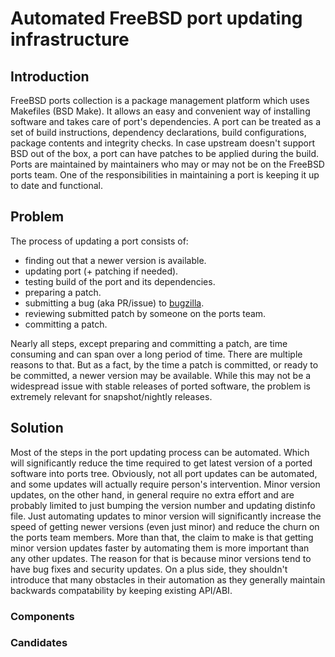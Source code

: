# Automated FreeBSD port updating infrastructure

## Introduction
FreeBSD ports collection is a package management platform which uses Makefiles (BSD Make).
It allows an easy and convenient way of installing software and takes care of port's
dependencies. A port can be treated as a set of build instructions, dependency
declarations, build configurations, package contents and integrity checks. In case
upstream doesn't support BSD out of the box, a port can have patches to be applied during
the build. Ports are maintained by maintainers who may or may not be on the FreeBSD ports
team. One of the responsibilities in maintaining a port is keeping it up to date and
functional.

## Problem
The process of updating a port consists of:
* finding out that a newer version is available.
* updating port (+ patching if needed).
* testing build of the port and its dependencies.
* preparing a patch.
* submitting a bug (aka PR/issue) to [bugzilla](https://bugs.freebsd.org/bugzilla).
* reviewing submitted patch by someone on the ports team.
* committing a patch.

Nearly all steps, except preparing and committing a patch, are time consuming and can span
over a long period of time. There are multiple reasons to that. But as a fact, by the time
a patch is committed, or ready to be committed, a newer version may be available. While
this may not be a widespread issue with stable releases of ported software, the problem is
extremely relevant for snapshot/nightly releases.

## Solution
Most of the steps in the port updating process can be automated. Which will significantly
reduce the time required to get latest version of a ported software into ports tree.
Obviously, not all port updates can be automated, and some updates will actually require
person's intervention. Minor version updates, on the other hand, in general require no
extra effort and are probably limited to just bumping the version number and updating
distinfo file. Just automating updates to minor version will significantly increase the
speed of getting newer versions (even just minor) and reduce the churn on the ports team
members. More than that, the claim to make is that getting minor version updates faster by
automating them is more important than any other updates. The reason for that is because
minor versions tend to have bug fixes and security updates. On a plus side, they shouldn't
introduce that many obstacles in their automation as they generally maintain backwards
compatability by keeping existing API/ABI.

### Components

### Candidates

